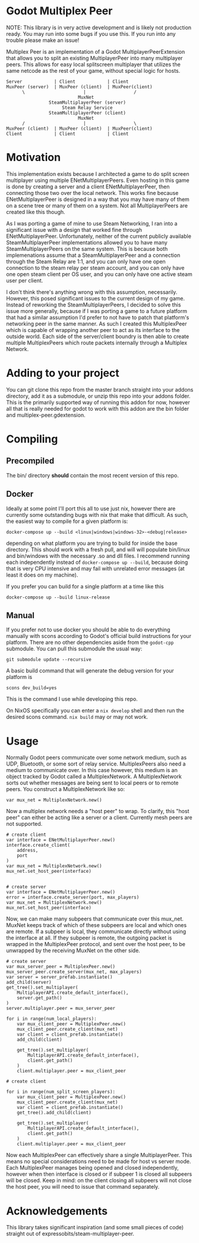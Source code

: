 # Godot Multiplex Peer
NOTE: This library is in very active development and is likely not production ready. You may run into some bugs if you use this. If you run into any trouble please make an issue!

Multiplex Peer is an implementation of a Godot MultiplayerPeerExtension that allows you to split an existing MultiplayerPeer into many multiplayer peers.
This allows for easy local splitscreen multiplayer that utilizes the same netcode as the rest of your game, without special logic for hosts.


```
Server            | Client            | Client
MuxPeer (server)  | MuxPeer (client)  | MuxPeer(client)
      \                      |                  /
                           MuxNet
                SteamMultiplayerPeer (server)
                     Steam Relay Service
                SteamMultiplayerPeer (client)
                           MuxNet
      /                      |                  \
MuxPeer (client)  | MuxPeer (client)  | MuxPeer(client)
Client            | Client            | Client
```


# Motivation
This implementation exists because I architected a game to do split screen multiplayer using multiple ENetMultiplayerPeers. Even hosting in this game is done
by creating a server and a client ENetMultiplayerPeer, then connecting those two over the local network. This works fine because ENetMultiplayerPeer is
designed in a way that you may have many of them on a scene tree or many of them on a system. Not all MultiplayerPeers are created like this though.

As I was porting a game of mine to use Steam Networking, I ran into a significant issue with a design that worked fine through ENetMultiplayerPeer.
Unfortunately, neither of the current publicly available SteamMultiplayerPeer implementations allowed you to have many SteamMultiplayerPeers on the same system.
This is because both implemenations assume that a SteamMultiplayerPeer and a connection through the Steam Relay are 1:1, and you can only have one open
connection to the steam relay per steam account, and you can only have one open steam client per OS user, and you can only have one active steam user per client.

I don't think there's anything wrong with this assumption, necessarily. However, this posed significant issues to the current design of my game.
Instead of reworking the SteamMultiplayerPeers, I decided to solve this issue more generally, because if I was porting a game to a future platform
that had a similar assumption I'd prefer to not have to patch that platform's networking peer in the same manner. As such I created this MultiplexPeer
which is capable of wrapping another peer to act as its interface to the outside world. Each side of the server/client boundry is then able to create
multiple MultiplexPeers which route packets internally through a Multiplex Network.

# Adding to your project

You can git clone this repo from the master branch straight into your addons directory, add it as a submodule, or unzip this repo
into your addons folder. This is the primarily supported way of running this addon for now, however all that is really needed
for godot to work with this addon are the bin folder and multiplex-peer.gdextension.

# Compiling

## Precompiled

The bin/ directory **should** contain the most recent version of this repo.

## Docker

Ideally at some point I'll port this all to use just nix, however there are currently some outstanding bugs with
nix that make that difficult. As such, the easiest way to compile for a given platform is:

```
docker-compose up --build <linux|windows|windows-32>-<debug|release>
```
depending on what platform you are trying to build for inside the base directory. This should work with a fresh pull, and will will populate bin/linux and bin/windows
with the necessary .so and dll files. I recommend running each independently instead of `docker-compose up --build`, because
doing that is very CPU intensive and may fail with unrelated error messages (at least it does on my machine).

If you prefer you can build for a single platform at a time like this

```
docker-compose up --build linux-release
```

## Manual

If you prefer not to use docker you should be able to do everything manually with scons according to
Godot's official build instructions for your platform.
There are no other dependencies aside from the `godot-cpp` submodule. You can pull this submodule the usual way:

```
git submodule update --recursive
```

A basic build command that will generate the debug version for your platform is

```
scons dev_build=yes
```
This is the command I use while developing this repo.

On NixOS specifically you can enter a `nix develop` shell and then run the desired scons command. `nix build` may or may not work.

# Usage

Normally Godot peers communicate over some network medium, such as UDP, Bluetooth, or some sort of relay service. MultiplexPeers also need a medium to communicate
over. In this case however, this medium is an object tracked by Godot called a MultiplexNetwork. A MultiplexNetwork sorts out whether messages are being sent
to local peers or to remote peers. You construct a MultiplexNetwork like so:

```
var mux_net = MultiplexNetwork.new()
```

Now a multiplex network needs a "host peer" to wrap. To clarify, this "host peer" can either be acting like a server or a client. Currently mesh peers are not supported.
```gdscript
# create client
var interface = ENetMultiplayerPeer.new()
interface.create_client(
	address,
	port
)
var mux_net = MultiplexNetwork.new()
mux_net.set_host_peer(interface)
```

```gdscript

# create server
var interface = ENetMultiplayerPeer.new()
error = interface.create_server(port, max_players)
var mux_net = MultiplexNetwork.new()
mux_net.set_host_peer(interface)
```

Now, we can make many subpeers that communicate over this mux_net. MuxNet keeps track of which of these subpeers are local and which ones are remote.
If a subpeer is local, they communicate directly without using the interface at all. If they subpeer is remote, the outgoing packet is wrapped in 
the MultiplexPeer protocol, and sent over the host peer, to be unwrapped by the receiving MuxNet on the other side.

```gdscript
# create server
var mux_server_peer = MultiplexPeer.new()
mux_server_peer.create_server(mux_net, max_players)
var server = server_prefab.instantiate()
add_child(server)
get_tree().set_multiplayer(
    MultiplayerAPI.create_default_interface(),
    server.get_path()
)
server.multiplayer.peer = mux_server_peer

for i in range(num_local_players):
    var mux_client_peer = MultiplexPeer.new()
    mux_client_peer.create_client(mux_net)
    var client = client_prefab.instantiate()
    add_child(client)

    get_tree().set_multiplayer(
        MultiplayerAPI.create_default_interface(),
        client.get_path()
    )
    client.multiplayer.peer = mux_client_peer
```

```gdscript
# create client

for i in range(num_split_screen_players):
    var mux_client_peer = MultiplexPeer.new()
    mux_client_peer.create_client(mux_net)
    var client = client_prefab.instantiate()
    get_tree().add_child(client)

    get_tree().set_multiplayer(
        MultiplayerAPI.create_default_interface(),
        client.get_path()
    )
    client.multiplayer.peer = mux_client_peer
```

Now each MultiplexPeer can effectively share a single MultiplayerPeer. This means no special considerations need to be made for host vs server mode. Each MultiplexPeer manages being opened and closed independently,
however when then interface is closed or if subpeer 1 is closed all subpeers will be closed. Keep in mind: on the client closing all subpeers will not close the host peer, you will need to issue that command separately.


# Acknowledgements

This library takes significant inspiration (and some small pieces of code) straight out of expressobits/steam-multiplayer-peer. 
